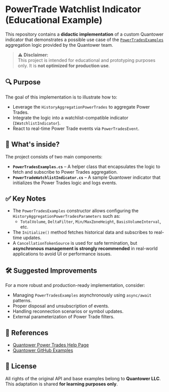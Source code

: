 # PowerTrade Watchlist Indicator (Educational Example)

This repository contains a **didactic implementation** of a custom Quantower indicator that demonstrates a possible use case of the [`PowerTradesExamples`](https://github.com/Quantower/Examples/blob/master/Common/PowerTradesExamples.cs) aggregation logic provided by the Quantower team.

> ⚠️ **Disclaimer:**  
> This project is intended for educational and prototyping purposes only. It is **not optimized for production use**.

## 🔍 Purpose

The goal of this implementation is to illustrate how to:
- Leverage the `HistoryAggregationPowerTrades` to aggregate Power Trades.
- Integrate the logic into a watchlist-compatible indicator (`IWatchlistIndicator`).
- React to real-time Power Trade events via `PowerTradesEvent`.

## 🧠 What's inside?

The project consists of two main components:
- **`PowerTradesExamples.cs`** – A helper class that encapsulates the logic to fetch and subscribe to Power Trades aggregation.
- **`PowerTradeWatchlistIndicator.cs`** – A sample Quantower indicator that initializes the Power Trades logic and logs events.

## ✅ Key Notes

- The `PowerTradesExamples` constructor allows configuring the `HistoryAggregationPowerTradesParameters` such as:
  - `TotalVolume`, `DeltaFilter`, `Min/MaxZoneHeight`, `BasisVolumeInterval`, etc.
- The `Initialize()` method fetches historical data and subscribes to real-time updates.
- A `CancellationTokenSource` is used for safe termination, but **asynchronous management is strongly recommended** in real-world applications to avoid UI or performance issues.

## 🛠 Suggested Improvements

For a more robust and production-ready implementation, consider:
- Managing `PowerTradesExamples` asynchronously using `async/await` patterns.
- Proper disposal and unsubscription of events.
- Handling reconnection scenarios or symbol updates.
- External parameterization of Power Trade filters.

## 📎 References

- [Quantower Power Trades Help Page](https://help.quantower.com/quantower/analytics-panels/chart/power-trades)
- [Quantower GitHub Examples](https://github.com/Quantower/Examples)

## 📄 License

All rights of the original API and base examples belong to **Quantower LLC**. This adaptation is shared **for learning purposes only**.
